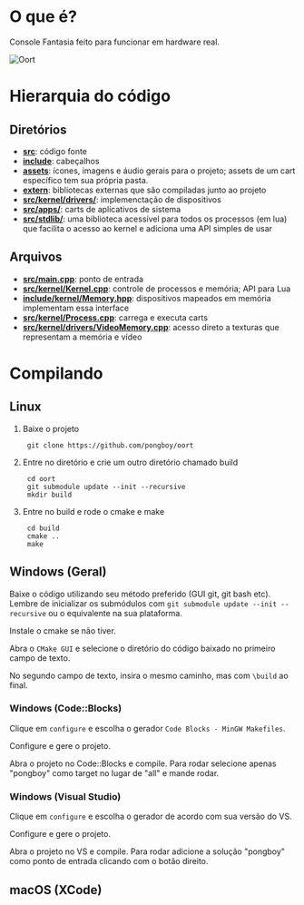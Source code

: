 # O que é? 

Console Fantasia feito para funcionar em hardware real.

![Oort](https://github.com/pongboy/oort/raw/gpu/assets/screencaps/01.gif)

# Hierarquia do código

## Diretórios 

* **[src](src/)**: código fonte
* **[include](include/)**: cabeçalhos
* **[assets](assets/)**: ícones, imagens e áudio gerais para o projeto; assets de um cart específico tem sua própria pasta.
* **[extern](extern/)**: bibliotecas externas que são compiladas junto ao projeto
* **[src/kernel/drivers/](src/kernel/drivers/)**: implemenctação de dispositivos
* **[src/apps/](src/apps/)**: carts de aplicativos de sistema
* **[src/stdlib/](src/stdlib/)**: uma biblioteca acessível para todos os processos (em lua) que facilita o acesso ao kernel e adiciona uma API simples de usar

## Arquivos

* **[src/main.cpp](src/main.cpp)**: ponto de entrada
* **[src/kernel/Kernel.cpp](src/kernel/Kernel.cpp)**: controle de processos e memória; API para Lua
* **[include/kernel/Memory.hpp](include/kernel/Memory.hpp)**: dispositivos mapeados em memória implementam essa interface
* **[src/kernel/Process.cpp](src/kernel/Process.cpp)**: carrega e executa carts
* **[src/kernel/drivers/VideoMemory.cpp](src/kernel/drivers/VideoMemory.cpp)**: acesso direto a texturas que representam a memória e vídeo

# Compilando

## Linux

1. Baixe o projeto

        git clone https://github.com/pongboy/oort

2. Entre no diretório e crie um outro diretório chamado build

        cd oort
        git submodule update --init --recursive
        mkdir build

3. Entre no build e rode o cmake e make

        cd build
        cmake ..
        make

## Windows (Geral)

Baixe o código utilizando seu método preferido (GUI git, git bash etc). Lembre de inicializar
os submódulos com `git submodule update --init --recursive` ou o equivalente na sua plataforma.

Instale o cmake se não tiver.

Abra o `CMake GUI` e selecione o diretório do código baixado no primeiro campo de texto.

No segundo campo de texto, insira o mesmo caminho, mas com `\build` ao final.

### Windows (Code::Blocks)

Clique em `configure` e escolha o gerador `Code Blocks - MinGW Makefiles`.

Configure e gere o projeto.

Abra o projeto no Code::Blocks e compile. Para rodar selecione apenas "pongboy" como target no lugar de "all"
e mande rodar.

### Windows (Visual Studio)

Clique em `configure` e escolha o gerador de acordo com sua versão do VS.

Configure e gere o projeto.

Abra o projeto no VS e compile. Para rodar adicione a solução "pongboy" como ponto de entrada clicando com o botão direito.

## macOS (XCode)
